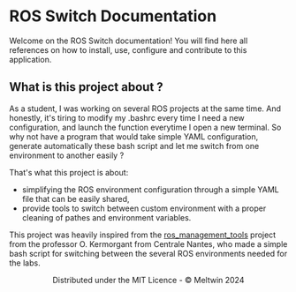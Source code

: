 # ROS Switch Documentation

Welcome on the ROS Switch documentation! You will find here all references on how to install, use, configure and contribute to this application.

## What is this project about ?

As a student, I was working on several ROS projects at the same time. And honestly, it's tiring to modify my .bashrc every time I need a new configuration, and launch the function everytime I open a new terminal. So why not have a program that would take simple YAML configuration, generate automatically these bash script and let me switch from one environment to another easily ?

That's what this project is about: 

- simplifying the ROS environment configuration through a simple YAML file that can be easily shared, 
- provide tools to switch between custom environment with a proper cleaning of pathes and environment variables.

This project was heavily inspired from the [ros_management_tools](https://github.com/oKermorgant/ros_management_tools/) project from the professor O. Kermorgant from Centrale Nantes, who made a simple bash script for switching between the several ROS environments needed for the labs.


<p style="text-align:center">
    Distributed under the MIT Licence - © Meltwin 2024
</p>
